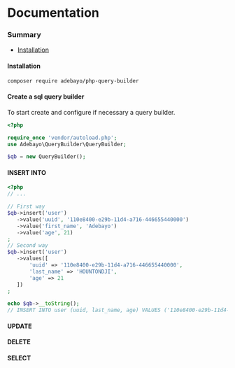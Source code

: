 # Documentation

### Summary
+ [Installation](#install)

<a name="install"></a>
#### Installation
```bash
composer require adebayo/php-query-builder
```


#### Create a sql query builder



To start create and configure if necessary a query builder.

```php
<?php

require_once 'vendor/autoload.php';
use Adebayo\QueryBuilder\QueryBuilder;

$qb = new QueryBuilder();

```

#### INSERT INTO

```php
<?php
// ...

// First way
$qb->insert('user')
   ->value('uuid', '110e8400-e29b-11d4-a716-446655440000')
   ->value('first_name', 'Adebayo')
   ->value('age', 21)
;
// Second way
$qb->insert('user')
   ->values([
       'uuid' => '110e8400-e29b-11d4-a716-446655440000',
       'last_name' => 'HOUNTONDJI',
       'age' => 21
   ])
;

echo $qb->__toString();
// INSERT INTO user (uuid, last_name, age) VALUES ('110e8400-e29b-11d4-a716-446655440000', 'HOUNTONDJI', '21')

```


#### UPDATE

#### DELETE

#### SELECT


